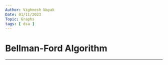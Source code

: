```yaml
---
Author: Vighnesh Nayak
Date: 01/11/2023
Topic: Graphs
tags: [ dsa ]
---
```

# Bellman-Ford Algorithm
---

